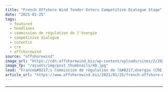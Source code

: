 ```yaml
---
title: "French Offshore Wind Tender Enters Competitive Dialogue Stage"
date: "2021-01-25"
tags: 
  - featured
  - headlines
  - commission de régulation de l'énergie
  - competitive dialogue
  - cotentin
  - cre
  - offshorewind
source: "offshorewind"
image_url: "https://cdn.offshorewind.biz/wp-content/uploads/sites/2/2021/01/25125007/French-Offshore-Wind-Tender-Enters-Competitive-Dialogue-Stage.jpg"
image_fp: "/assets/img/post_thumbnails/40.jpg"
lead: "France&#8217;s Commission de régulation de l&#8217;énergie (CRE) has opened a competitive dialogue process towards"
article_url: "https://www.offshorewind.biz/2021/01/25/french-offshore-wind-tender-enters-competitive-dialogue-stage/"
---
```


---
